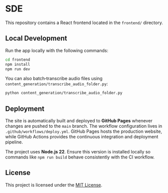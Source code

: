 # SDE

This repository contains a React frontend located in the `frontend/` directory.

## Local Development

Run the app locally with the following commands:

```bash
cd frontend
npm install
npm run dev
```

You can also batch‑transcribe audio files using `content_generation/transcribe_audio_folder.py`:

```bash
python content_generation/transcribe_audio_folder.py
```

## Deployment

The site is automatically built and deployed to **GitHub Pages** whenever changes are pushed to the `main` branch. The workflow configuration lives in `.github/workflows/deploy.yml`. GitHub Pages hosts the production website, while GitHub Actions provides the continuous integration and deployment pipeline.

The project uses **Node.js 22**. Ensure this version is installed locally so commands like `npm run build` behave consistently with the CI workflow.

## License

This project is licensed under the [MIT License](LICENSE).
